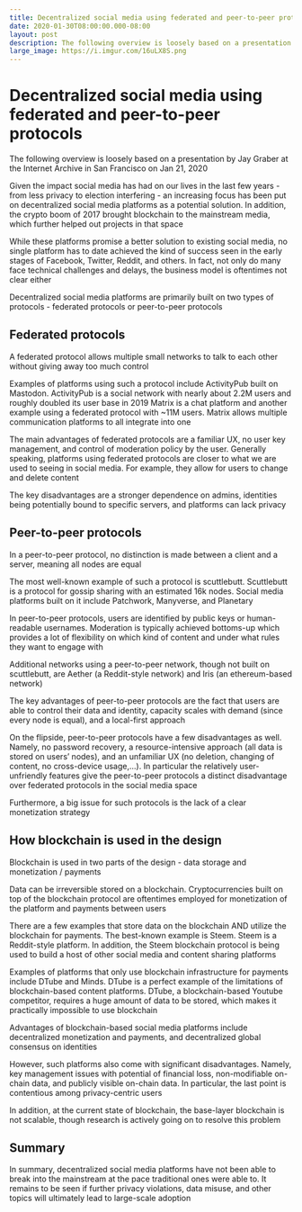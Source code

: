 ```yaml
---
title: Decentralized social media using federated and peer-to-peer protocols
date: 2020-01-30T08:00:00.000-08:00
layout: post
description: The following overview is loosely based on a presentation by Jay Graber at the Internet Archive in San Francisco on Jan 21, 2020
large_image: https://i.imgur.com/16uLX8S.png    
---
```


# Decentralized social media using federated and peer-to-peer protocols

The following overview is loosely based on a presentation by Jay Graber at the Internet Archive in San Francisco on Jan 21, 2020

Given the impact social media has had on our lives in the last few years - from less privacy to election interfering - an increasing focus has been put on decentralized social media platforms as a potential solution. In addition, the crypto boom of 2017 brought blockchain to the mainstream media, which further helped out projects in that space

While these platforms promise a better solution to existing social media, no single platform has to date achieved the kind of success seen in the early stages of Facebook, Twitter, Reddit, and others. In fact, not only do many face technical challenges and delays, the business model is oftentimes not clear either

Decentralized social media platforms are primarily built on two types of protocols - federated protocols or peer-to-peer protocols

## Federated protocols

A federated protocol allows multiple small networks to talk to each other without giving away too much control

Examples of platforms using such a protocol include ActivityPub built on Mastodon. ActivityPub is a social network with nearly about 2.2M users and roughly doubled its user base in 2019
Matrix is a chat platform and another example using a federated protocol with ~11M users. Matrix allows multiple communication platforms to all integrate into one

The main advantages of federated protocols are a familiar UX, no user key management, and control of moderation policy by the user. Generally speaking, platforms using federated protocols are closer to what we are used to seeing in social media. For example, they allow for users to change and delete content

The key disadvantages are a stronger dependence on admins, identities being potentially bound to specific servers, and platforms can lack privacy

## Peer-to-peer protocols

In a peer-to-peer protocol, no distinction is made between a client and a server, meaning all nodes are equal

The most well-known example of such a protocol is scuttlebutt. Scuttlebutt is a protocol for gossip sharing with an estimated 16k nodes. Social media platforms built on it include Patchwork, Manyverse, and Planetary

In peer-to-peer protocols, users are identified by public keys or human-readable usernames. Moderation is typically achieved bottoms-up which provides a lot of flexibility on which kind of content and under what rules they want to engage with

Additional networks using a peer-to-peer network, though not built on scuttlebutt, are Aether (a Reddit-style network) and Iris (an ethereum-based network)

The key advantages of peer-to-peer protocols are the fact that users are able to control their data and identity, capacity scales with demand (since every node is equal), and a local-first approach

On the flipside, peer-to-peer protocols have a few disadvantages as well. Namely, no password recovery, a resource-intensive approach (all data is stored on users’ nodes), and an unfamiliar UX (no deletion, changing of content, no cross-device usage,...). In particular the relatively user-unfriendly features give the peer-to-peer protocols a distinct disadvantage over federated protocols in the social media space

Furthermore, a big issue for such protocols is the lack of a clear monetization strategy

## How blockchain is used in the design

Blockchain is used in two parts of the design - data storage and monetization / payments

Data can be irreversible stored on a blockchain. Cryptocurrencies built on top of the blockchain protocol are oftentimes employed for monetization of the platform and payments between users

There are a few examples that store data on the blockchain AND utilize the blockchain for payments. The best-known example is Steem. Steem is a Reddit-style platform. In addition, the Steem blockchain protocol is being used to build a host of other social media and content sharing platforms

Examples of platforms that only use blockchain infrastructure for payments include DTube and Minds. DTube is a perfect example of the limitations of blockchain-based content platforms. DTube, a blockchain-based Youtube competitor, requires a huge amount of data to be stored, which makes it practically impossible to use blockchain

Advantages of blockchain-based social media platforms include decentralized monetization and payments, and decentralized global consensus on identities

However, such platforms also come with significant disadvantages. Namely, key management issues with potential of financial loss, non-modifiable on-chain data, and publicly visible on-chain data. In particular, the last point is contentious among privacy-centric users

In addition, at the current state of blockchain, the base-layer blockchain is not scalable, though research is actively going on to resolve this problem

## Summary

In summary, decentralized social media platforms have not been able to break into the mainstream at the pace traditional ones were able to. It remains to be seen if further privacy violations, data misuse, and other topics will ultimately lead to large-scale adoption

